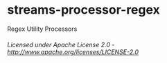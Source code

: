 streams-processor-regex
=====================

Regex Utility Processors

###### Licensed under Apache License 2.0 - http://www.apache.org/licenses/LICENSE-2.0
